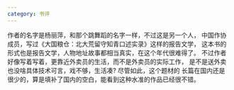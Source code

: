 ```yaml
---
category: 书评
---
```

作者的名字是杨丽萍，和那个跳舞蹈的名字一样，不过这是另一个人，
中国作协成员，写过《大国粮仓：北大荒留守知青口述实录》这样的报告文学，
这本书的形式也是报告文学，人物地址故事都相当真实，在这个年代很难得了。
不过作者好像写着写着，更靠近外卖员的生活，而不是外卖员的实际工作，
是不是送外卖也没啥具体技术可言，戏不够，生活凑? 尽管如此，这个题材的
长篇在国内还是很少的，算是填补了国内的空白，能看到这种水准的作品已经很不错。
